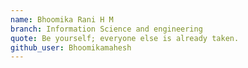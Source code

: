 ```yaml
---
name: Bhoomika Rani H M
branch: Information Science and engineering
quote: Be yourself; everyone else is already taken.
github_user: Bhoomikamahesh
---
```

